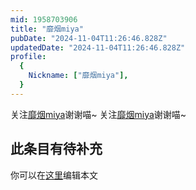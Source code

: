 ```yaml
---
mid: 1958703906
title: "靡烟miya"
pubDate: "2024-11-04T11:26:46.828Z"
updatedDate: "2024-11-04T11:26:46.828Z"
profile:
  {
    Nickname: ["靡烟miya"],
  }
---
```


关注[靡烟miya](https://space.bilibili.com/1958703906)谢谢喵~ 关注[靡烟miya](https://space.bilibili.com/1958703906)谢谢喵~

## 此条目有待补充
你可以在[这里](https://github.com/Yuhanawa/VTuber.ICU-Content/edit/master/v/靡烟miya/index.md)编辑本文
